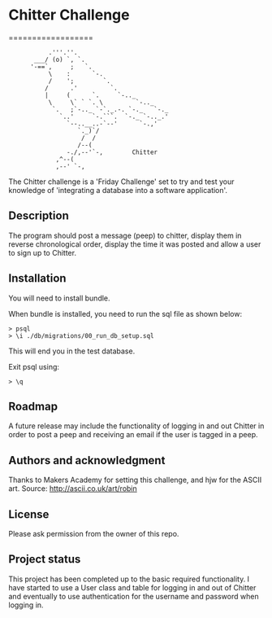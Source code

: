 # Chitter Challenge
==================
```
           .'''.''.
       ___/ (o) `, `.
      '-==`,     ;   `.
           \    :      `-.
           /    ';        `.
          /      .'         `.
          |     (      `.     `-.._
           \     \` ` `. \         `-.._
            `.   ;`-.._ `-`._.-. `-._   `-._
              `..'     `-.```.  `-._ `-.._.'
                `--..__..-`--'      `-.,'
                   `._)`/
                    /  /
                   /--(
                -./,--'`-,        Chitter
             ,^--(                     
             ,--' `-,
```

The Chitter challenge is a 'Friday Challenge' set to try and test your knowledge of 'integrating a database into a software application'.

## Description
The program should post a message (peep) to chitter, display them in reverse chronological order, display the time it was posted and allow a user to sign up to Chitter.

## Installation
You will need to install bundle.

When bundle is installed, you need to run the sql file as shown below:

```
> psql
> \i ./db/migrations/00_run_db_setup.sql
```
This will end you in the test database.

Exit psql using:
```
> \q
```

## Roadmap
A future release may include the functionality of logging in and out Chitter in order to post a peep and receiving an email if the user is tagged in a peep.

## Authors and acknowledgment
Thanks to Makers Academy for setting this challenge, and hjw for the ASCII art. Source: http://ascii.co.uk/art/robin

## License
Please ask permission from the owner of this repo.

## Project status
This project has been completed up to the basic required functionality. I have started to use a User class and table for logging in and out of Chitter and eventually to use authentication for the username and password when logging in.
